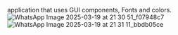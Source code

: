 application that uses GUI components, Fonts and colors.
![WhatsApp Image 2025-03-19 at 21 30 51_f07948c7](https://github.com/user-attachments/assets/171cc780-39d9-47db-a53b-c11dd457d898)
![WhatsApp Image 2025-03-19 at 21 31 11_bbdb05ce](https://github.com/user-attachments/assets/82d14a9b-faa7-4be6-ae56-0b12f1a61b18)
